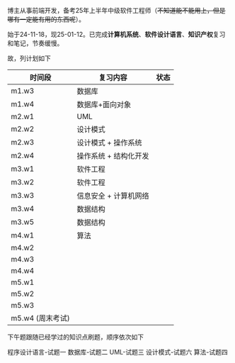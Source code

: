 博主从事前端开发，备考25年上半年中级软件工程师（~~不知道能不能用上，但是哪有一定能有用的东西呢~~）。

始于24-11-18，现25-01-12。已完成**计算机系统**、**软件设计语言**、**知识产权**复习和笔记，节奏缓慢。

故，列计划如下

| 时间段           | 复习内容              | 状态 |
| ---------------- | --------------------- | ---- |
| m1.w3            | 数据库                |      |
| m1.w4            | 数据库+面向对象       |      |
| m2.w1            | UML                   |      |
| m2.w2            | 设计模式              |      |
| m2.w3            | 设计模式 + 操作系统   |      |
| m2.w4            | 操作系统 + 结构化开发 |      |
| m3.w1            | 软件工程              |      |
| m3.w2            | 软件工程              |      |
| m3.w3            | 信息安全 + 计算机网络 |      |
| m3.w4            | 数据结构              |      |
| m3.w5            | 数据结构              |      |
| m4.w1            | 算法                  |      |
| m4.w2            |                       |      |
| m4.w3            |                       |      |
| m4.w4            |                       |      |
| m5.w1            |                       |      |
| m5.w2            |                       |      |
| m5.w3            |                       |      |
| m5.w4 (周末考试) |                       |      |

下午题跟随已经学过的知识点刷题，顺序依次如下

程序设计语言-试题一 数据库-试题二  UML-试题三  设计模式-试题六 算法-试题四
